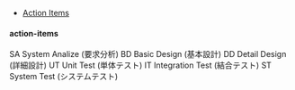 <!-- TOC -->

- [Action Items](#action-items)

<!-- /TOC -->


#### action-items
SA System Analize (要求分析)
BD Basic Design (基本設計)
DD Detail Design (詳細設計)
UT Unit Test (単体テスト)
IT Integration Test (結合テスト)
ST System Test (システムテスト)
